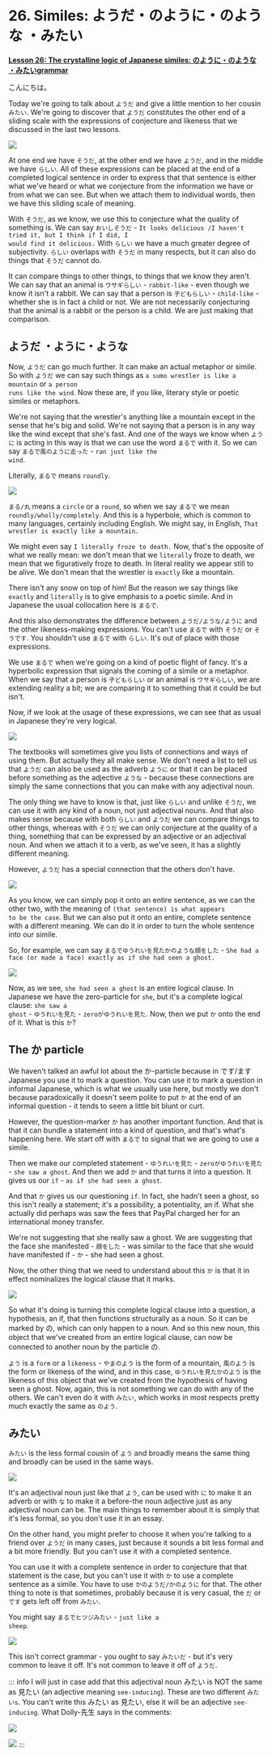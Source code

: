 # **26. Similes: ようだ・のように・のような ・みたい**

[**Lesson 26: The crystalline logic of Japanese similes: のように・のような ・みたいgrammar**](https://www.youtube.com/watch?v=Ft_zw0mdeyI&list=PLg9uYxuZf8x_A-vcqqyOFZu06WlhnypWj&index=28&pp=iAQB)

こんにちは。

Today we're going to talk about <code>ようだ</code> and give a little mention to her cousin <code>みたい</code>. We're going to discover that <code>ようだ</code> constitutes the other end of a sliding scale with the expressions of conjecture and likeness that we discussed in the last two lessons.

![](media/image709.webp)

At one end we have <code>そうだ</code>, at the other end we have <code>ようだ</code>, and in the middle we have <code>らしい</code>. All of these expressions can be placed at the end of a completed logical sentence in order to express that that sentence is either what we've heard or what we conjecture from the information we have or from what we can see. But when we attach them to individual words, then we have this sliding scale of meaning.

With <code>そうだ</code>, as we know, we use this to conjecture what the quality of something is. We can say <code>おいしそうだ</code> - <code>It looks delicious /I haven't tried it, but I think if I did, I would find it delicious.</code> With <code>らしい</code> we have a much greater degree of subjectivity. <code>らしい</code> overlaps with <code>そうだ</code> in many respects, but it can also do things that <code>そうだ</code> cannot do.

It can compare things to other things, to things that we know they aren't. We can say that an animal is <code>ウサギらしい</code> - <code>rabbit-like</code> - even though we know it isn't a rabbit. We can say that a person is <code>子どもらしい</code> - <code>child-like</code> - whether she is in fact a child or not. We are not necessarily conjecturing that the animal is a rabbit or the person is a child. We are just making that comparison.

## ようだ ・ように・ような

Now, <code>ようだ</code> can go much further. It can make an actual metaphor or simile. So with <code>ようだ</code> we can say such things as <code>a sumo wrestler is like a mountain</code> or <code>a person runs like the wind</code>. Now these are, if you like, literary style or poetic similes or metaphors.

We're not saying that the wrestler's anything like a mountain except in the sense that he's big and solid. We're not saying that a person is in any way like the wind except that she's fast. And one of the ways we know when <code>ように</code> is acting in this way is that we can use the word <code>まるで</code> with it. So we can say <code>まるで風のように走った</code> - <code>ran just like the wind</code>.

Literally, <code>まるで</code> means <code>roundly</code>.

![](media/image137.webp)

<code>まる/丸</code> means a <code>circle</code> or a <code>round</code>, so when we say <code>まるで</code> we mean <code>roundly/wholly/completely</code>. And this is a hyperbole, which is common to many languages, certainly including English. We might say, in English, <code>That wrestler is exactly like a mountain.</code>

We might even say <code>I literally froze to death.</code> Now, that's the opposite of what we really mean: we don't mean that we <code>literally</code> froze to death, we mean that we figuratively froze to death. In literal reality we appear still to be alive. We don't mean that the wrestler is <code>exactly</code> like a mountain.

There isn't any snow on top of him! But the reason we say things like <code>exactly</code> and <code>literally</code> is to give emphasis to a poetic simile. And in Japanese the usual collocation here is <code>まるで</code>.

And this also demonstrates the difference between <code>ようだ/ような/ように</code> and the other likeness-making expressions. You can't use <code>まるで</code> with <code>そうだ</code> or <code>そうです</code>. You shouldn't use <code>まるで</code> with <code>らしい</code>. It's out of place with those expressions.

We use <code>まるで</code> when we're going on a kind of poetic flight of fancy. It's a hyperbolic expression that signals the coming of a simile or a metaphor. When we say that a person is <code>子どもらしい</code> or an animal is <code>ウサギらしい</code>, we are extending reality a bit; we are comparing it to something that it could be but isn't.

Now, if we look at the usage of these expressions, we can see that as usual in Japanese they're very logical.

![](media/image1115.webp)

The textbooks will sometimes give you lists of connections and ways of using them. But actually they all make sense. We don't need a list to tell us that <code>ようだ</code> can also be used as the adverb <code>ように</code> or that it can be placed before something as the adjective <code>ような</code> - because these connections are simply the same connections that you can make with any adjectival noun.

The only thing we have to know is that, just like <code>らしい</code> and unlike <code>そうだ</code>, we can use it with any kind of a noun, not just adjectival nouns. And that also makes sense because with both <code>らしい</code> and <code>ようだ</code> we can compare things to other things, whereas with <code>そうだ</code> we can only conjecture at the quality of a thing, something that can be expressed by an adjective or an adjectival noun. And when we attach it to a verb, as we've seen, it has a slightly different meaning.

However, <code>ようだ</code> has a special connection that the others don't have.

![](media/image510.webp)

As you know, we can simply pop it onto an entire sentence, as we can the other two, with the meaning of <code>(that sentence) is what appears to be the case</code>. But we can also put it onto an entire, complete sentence with a different meaning. We can do it in order to turn the whole sentence into our simile.

So, for example, we can say <code>まるでゆうれいを見たかのような顔をした</code> - <code>She had a face (or made a face) exactly as if she had seen a ghost.</code>

![](media/image222.webp)

Now, as we see, <code>she had seen a ghost</code> is an entire logical clause. In Japanese we have the zero-particle for <code>she</code>, but it's a complete logical clause: <code>she saw a ghost</code> - <code>ゆうれいを見た</code> - <code>zeroがゆうれいを見た</code>. Now, then we put <code>か</code> onto the end of it. What is this <code>か</code>?

## The か particle

We haven't talked an awful lot about the か-particle because in です/ます Japanese you use it to mark a question. You can use it to mark a question in informal Japanese, which is what we usually use here, but mostly we don't because paradoxically it doesn't seem polite to put <code>か</code> at the end of an informal question - it tends to seem a little bit blunt or curt.

However, the question-marker <code>か</code> has another important function. And that is that it can bundle a statement into a kind of question, and that's what's happening here. We start off with <code>まるで</code> to signal that we are going to use a simile.

Then we make our completed statement - <code>ゆうれいを見た</code> - <code>zeroがゆうれいを見た</code> - <code>she saw a ghost</code>. And then we add <code>か</code> and that turns it into a question. It gives us our <code>if</code> - <code>as if she had seen a ghost</code>.

And that <code>か</code> gives us our questioning <code>if</code>. In fact, she hadn't seen a ghost, so this isn't really a statement; it's a possibility, a potentiality, an if. What she actually did perhaps was saw the fees that PayPal charged her for an international money transfer.

We're not suggesting that she really saw a ghost. We are suggesting that the face she manifested - <code>顔をした</code> - was similar to the face that she would have manifested if - <code>か</code> - she had seen a ghost.

Now, the other thing that we need to understand about this <code>か</code> is that it in effect nominalizes the logical clause that it marks.

![](media/image568.webp)

So what it's doing is turning this complete logical clause into a question, a hypothesis, an if, that then functions structurally as a noun. So it can be marked by の, which can only happen to a noun. And so this new noun, this object that we've created from an entire logical clause, can now be connected to another noun by the particle の.

<code>よう</code> is a <code>form</code> or a <code>likeness</code> - <code>やまのよう</code> is the form of a mountain, <code>風のよう</code> is the form or likeness of the wind, and in this case, <code>ゆうれいを見たかのよう</code> is the likeness of this object that we've created from the hypothesis of having seen a ghost. Now, again, this is not something we can do with any of the others. We can't even do it with <code>みたい</code>, which works in most respects pretty much exactly the same as <code>のよう</code>.

## みたい

<code>みたい</code> is the less formal cousin of <code>よう</code> and broadly means the same thing and broadly can be used in the same ways.

![](media/image676.webp)

It's an adjectival noun just like that <code>よう</code>, can be used with <code>に</code> to make it an adverb or with <code>な</code> to make it a before-the noun adjective just as any adjectival noun can be. The main things to remember about it is simply that it's less formal, so you don't use it in an essay.

On the other hand, you might prefer to choose it when you're talking to a friend over <code>ようだ</code> in many cases, just because it sounds a bit less formal and a bit more friendly. But you can't use it with a completed sentence.

You can use it with a complete sentence in order to conjecture that that statement is the case, but you can't use it with <code>か</code> to use a complete sentence as a simile. You have to use <code>かのようだ/かのように</code> for that. The other thing to note is that sometimes, probably because it is very casual, the <code>だ</code> or <code>です</code> gets left off from <code>みたい</code>.

You might say <code>まるでヒツジみたい</code> - <code>just like a sheep</code>.

![](media/image1.webp)

This isn't correct grammar - you ought to say <code>みたいだ</code> - but it's very common to leave it off. It's not common to leave it off of <code>ようだ</code>.

::: info
I will just in case add that this adjectival noun みたい is NOT the same as 見たい (an adjective meaning <code>see-inducing</code>). These are two different <code>みたいs</code>. You can’t write this みたい as 見たい, else it will be an adjective <code>see-inducing</code>. What Dolly-先生 says in the comments:  

![](media/image602.webp)

![](media/image596.webp)
:::
